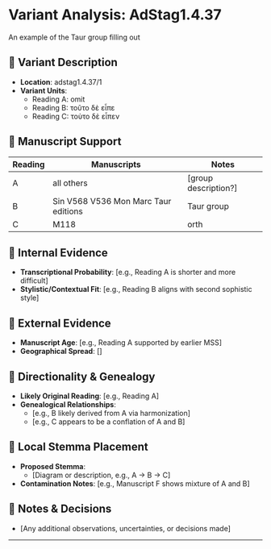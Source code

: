 # Variant Analysis: AdStag1.4.37
An example of the Taur group filling out

## 📌 Variant Description
- **Location**: adstag1.4.37/1
- **Variant Units**: 
  - Reading A: omit
  - Reading B: τοῦτο δὲ εἶπε
  - Reading C: τοὺτο δὲ εἶπεν

## 🧬 Manuscript Support
| Reading | Manuscripts | Notes |
|--------|-------------|-------|
| A      | all others | [group description?] |
| B      | Sin V568 V536 Mon Marc Taur editions  | Taur group |
| C      | M118      | orth |

## 🧠 Internal Evidence
- **Transcriptional Probability**: [e.g., Reading A is shorter and more difficult]
- **Stylistic/Contextual Fit**: [e.g., Reading B aligns with second sophistic style]

## 🧭 External Evidence
- **Manuscript Age**: [e.g., Reading A supported by earlier MSS]
- **Geographical Spread**: []

## 🔄 Directionality & Genealogy
- **Likely Original Reading**: [e.g., Reading A]
- **Genealogical Relationships**:
  - [e.g., B likely derived from A via harmonization]
  - [e.g., C appears to be a conflation of A and B]

## 🌿 Local Stemma Placement
- **Proposed Stemma**:
  - [Diagram or description, e.g., A → B → C]
- **Contamination Notes**: [e.g., Manuscript F shows mixture of A and B]

## 📝 Notes & Decisions
- [Any additional observations, uncertainties, or decisions made]

---
